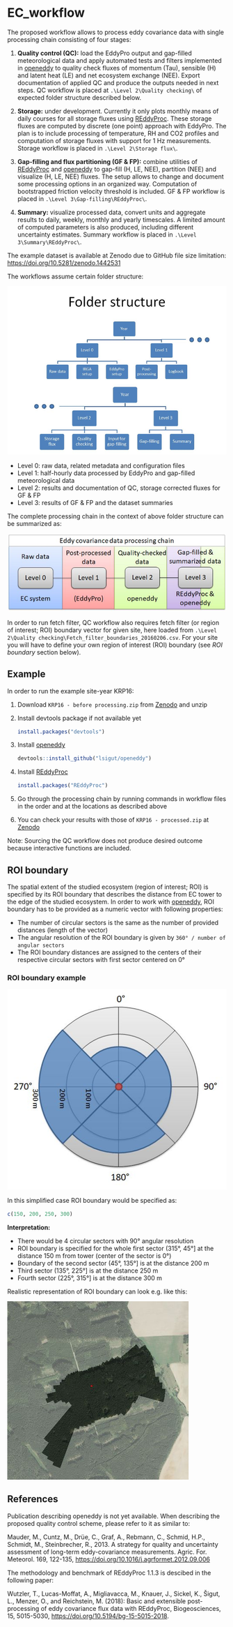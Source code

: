 <!-- README.md is generated from README.Rmd. Please edit that file -->
EC\_workflow
============

The proposed workflow allows to process eddy covariance data with single processing chain consisting of four stages:

1.  **Quality control (QC):** load the EddyPro output and gap-filled meteorological data and apply automated tests and filters implemented in [openeddy](https://github.com/lsigut/openeddy) to quality check fluxes of momentum (Tau), sensible (H) and latent heat (LE) and net ecosystem exchange (NEE). Export documentation of applied QC and produce the outputs needed in next steps. QC workflow is placed at `.\Level 2\Quality checking\` of expected folder structure described below.

2.  **Storage:** under development. Currently it only plots monthly means of daily courses for all storage fluxes using [REddyProc](https://github.com/bgctw/REddyProc). These storage fluxes are computed by discrete (one point) approach with EddyPro. The plan is to include processing of temperature, RH and CO2 profiles and computation of storage fluxes with support for 1 Hz measurements. Storage workflow is placed in `.\Level 2\Storage flux\`.

3.  **Gap-filling and flux partitioning (GF & FP):** combine utilities of [REddyProc](https://github.com/bgctw/REddyProc) and [openeddy](https://github.com/lsigut/openeddy) to gap-fill (H, LE, NEE), partition (NEE) and visualize (H, LE, NEE) fluxes. The setup allows to change and document some processing options in an organized way. Computation of bootstrapped friction velocity threshold is included. GF & FP workflow is placed in `.\Level 3\Gap-filling\REddyProc\`.

4.  **Summary:** visualize processed data, convert units and aggregate results to daily, weekly, monthly and yearly timescales. A limited amount of computed parameters is also produced, including different uncertainty estimates. Summary workflow is placed in `.\Level 3\Summary\REddyProc\`.

The example dataset is available at Zenodo due to GitHub file size limitation: <https://doi.org/10.5281/zenodo.1442531>

The workflows assume certain folder structure:

![](Folder%20structure.jpg)

-   Level 0: raw data, related metadata and configuration files
-   Level 1: half-hourly data processed by EddyPro and gap-filled meteorological data
-   Level 2: results and documentation of QC, storage corrected fluxes for GF & FP
-   Level 3: results of GF & FP and the dataset summaries

The complete processing chain in the context of above folder structure can be summarized as:

![](Processing%20chain.jpg)

In order to run fetch filter, QC workflow also requires fetch filter (or region of interest; ROI) boundary vector for given site, here loaded from `.\Level 2\Quality checking\Fetch_filter_boundaries_20160206.csv`. For your site you will have to define your own region of interest (ROI) boundary (see *ROI boundary* section below).

Example
-------

In order to run the example site-year KRP16:

1.  Download `KRP16 - before processing.zip` from [Zenodo](https://doi.org/10.5281/zenodo.1442531) and unzip
2.  Install devtools package if not available yet

    ``` r
    install.packages("devtools")
    ```

3.  Install [openeddy](https://github.com/lsigut/openeddy)

    ``` r
    devtools::install_github("lsigut/openeddy")
    ```

4.  Install [REddyProc](https://github.com/bgctw/REddyProc)

    ``` r
    install.packages("REddyProc")
    ```

5.  Go through the processing chain by running commands in workflow files in the order and at the locations as described above
6.  You can check your results with those of `KRP16 - processed.zip` at [Zenodo](https://doi.org/10.5281/zenodo.1442531)

Note: Sourcing the QC workflow does not produce desired outcome because interactive functions are included.

ROI boundary
------------

The spatial extent of the studied ecosystem (region of interest; ROI) is specified by its ROI boundary that describes the distance from EC tower to the edge of the studied ecosystem. In order to work with [openeddy](https://github.com/lsigut/openeddy), ROI boundary has to be provided as a numeric vector with following properties:

-   The number of circular sectors is the same as the number of provided distances (length of the vector)
-   The angular resolution of the ROI boundary is given by `360° / number of angular sectors`
-   The ROI boundary distances are assigned to the centers of their respective circular sectors with first sector centered on 0°

### ROI boundary example

![](ROI%20boundary%20example.jpg)

In this simplified case ROI boundary would be specified as:

``` r
c(150, 200, 250, 300)
```

**Interpretation:**

-   There would be 4 circular sectors with 90° angular resolution
-   ROI boundary is specified for the whole first sector (315°, 45°\] at the distance 150 m from tower (center of the sector is 0°)
-   Boundary of the second sector (45°, 135°\] is at the distance 200 m
-   Third sector (135°, 225°\] is at the distance 250 m
-   Fourth sector (225°, 315°\] is at the distance 300 m

Realistic representation of ROI boundary can look e.g. like this:

![](ROI%20boundary%20RAJ.jpg)

References
----------

Publication describing openeddy is not yet available. When describing the proposed quality control scheme, please refer to it as similar to:

Mauder, M., Cuntz, M., Drüe, C., Graf, A., Rebmann, C., Schmid, H.P., Schmidt, M., Steinbrecher, R., 2013. A strategy for quality and uncertainty assessment of long-term eddy-covariance measurements. Agric. For. Meteorol. 169, 122-135, <https://doi.org/10.1016/j.agrformet.2012.09.006>

The methodology and benchmark of REddyProc 1.1.3 is descibed in the following paper:

Wutzler, T., Lucas-Moffat, A., Migliavacca, M., Knauer, J., Sickel, K., Šigut, L., Menzer, O., and Reichstein, M. (2018): Basic and extensible post-processing of eddy covariance flux data with REddyProc, Biogeosciences, 15, 5015-5030, <https://doi.org/10.5194/bg-15-5015-2018>.
